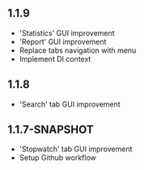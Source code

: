 ## 1.1.9
- 'Statistics' GUI improvement
- 'Report' GUI improvement
- Replace tabs navigation with menu
- Implement DI context

## 1.1.8
- 'Search' tab GUI improvement

## 1.1.7-SNAPSHOT
- 'Stopwatch' tab GUI improvement
- Setup Github workflow